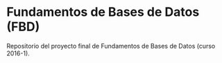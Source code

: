 # Fundamentos de Bases de Datos (FBD)
Repositorio del proyecto final de Fundamentos de Bases de Datos (curso 2016-1).